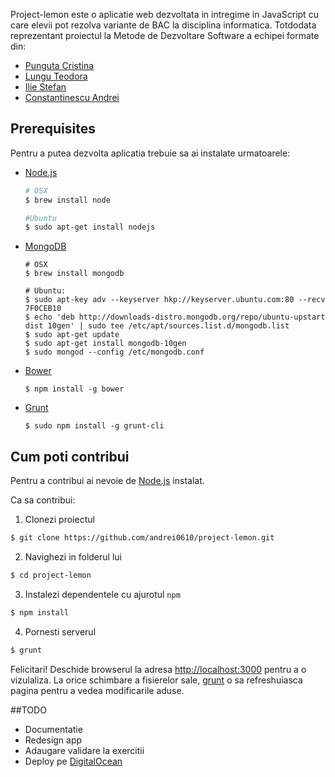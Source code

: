 Project-lemon este o aplicatie web dezvoltata in intregime in JavaScript cu care elevii pot rezolva variante de BAC la disciplina informatica. Totdodata reprezentant proiectul la Metode de Dezvoltare Software a echipei formate din:
* [Punguta Cristina](https://github.com/cristinapunguta)
* [Lungu Teodora](https://github.com/teoo)
* [Ilie Stefan](https://github.com/thekoplegend)
* [Constantinescu Andrei](https://github.com/andrei0610)

## Prerequisites
Pentru a putea dezvolta aplicatia trebuie sa ai instalate urmatoarele:
* [Node.js](http://www.nodejs.org)

  ```bash
  # OSX
  $ brew install node

  #Ubuntu
  $ sudo apt-get install nodejs
  ```
* [MongoDB](http://www.mongodb.org)

  ```
  # OSX
  $ brew install mongodb

  # Ubuntu:
  $ sudo apt-key adv --keyserver hkp://keyserver.ubuntu.com:80 --recv 7F0CEB10
  $ echo 'deb http://downloads-distro.mongodb.org/repo/ubuntu-upstart dist 10gen' | sudo tee /etc/apt/sources.list.d/mongodb.list
  $ sudo apt-get update
  $ sudo apt-get install mongodb-10gen
  $ sudo mongod --config /etc/mongodb.conf
  ```
* [Bower](http://bower.io)

  ```
  $ npm install -g bower
  ```

* [Grunt](http://www.www.gruntjs.com)

  ```
  $ sudo npm install -g grunt-cli
  ```
## Cum poti contribui
Pentru a contribui ai nevoie de [Node.js](http://www.nodejs.org) instalat.

Ca sa contribui:

1. Clonezi proiectul

  ```bash
  $ git clone https://github.com/andrei0610/project-lemon.git
  ```
2. Navighezi in folderul lui

  ```bash
  $ cd project-lemon
  ```
3. Instalezi dependentele cu ajurotul `npm`

  ```bash
  $ npm install
  ```
4. Pornesti serverul

  ```bash
  $ grunt
```
Felicitari! Deschide browserul la adresa [http://localhost:3000](http://localhost:3000) pentru a o vizulaliza. La orice schimbare a fisierelor sale, [grunt](http://gruntjs.com) o sa refreshuiasca pagina pentru a vedea modificarile aduse.

##TODO
* Documentatie
* Redesign app
* Adaugare validare la exercitii
* Deploy pe [DigitalOcean](www.digitalocean.com)
